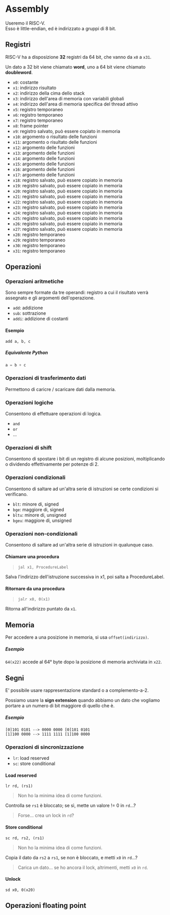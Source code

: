 # Assembly

Useremo il RISC-V.  
Esso è little-endian, ed è indirizzato a gruppi di 8 bit.

## Registri

RISC-V ha a disposizione **32** registri da 64 bit, che vanno da `x0` a `x31`.

Un dato a 32 bit viene chiamato **word**, uno a 64 bit viene chiamato **doubleword**.

- `x0`: costante
- `x1`: indirizzo risultato
- `x2`: indirizzo della cima dello stack
- `x3`: indirizzo dell'area di memoria con variabili globali
- `x4`: indirizzo dell'area di memoria specifica del thread attivo
- `x5`: registro temporaneo
- `x6`: registro temporaneo
- `x7`: registro temporaneo
- `x8`: frame pointer
- `x9`: registro salvato, può essere copiato in memoria
- `x10`: argomento o risultato delle funzioni
- `x11`: argomento o risultato delle funzioni
- `x12`: argomento delle funzioni
- `x13`: argomento delle funzioni
- `x14`: argomento delle funzioni
- `x15`: argomento delle funzioni
- `x16`: argomento delle funzioni
- `x17`: argomento delle funzioni
- `x18`: registro salvato, può essere copiato in memoria
- `x19`: registro salvato, può essere copiato in memoria
- `x20`: registro salvato, può essere copiato in memoria
- `x21`: registro salvato, può essere copiato in memoria
- `x22`: registro salvato, può essere copiato in memoria
- `x23`: registro salvato, può essere copiato in memoria
- `x24`: registro salvato, può essere copiato in memoria
- `x25`: registro salvato, può essere copiato in memoria
- `x26`: registro salvato, può essere copiato in memoria
- `x27`: registro salvato, può essere copiato in memoria
- `x28`: registro temporaneo
- `x29`: registro temporaneo
- `x30`: registro temporaneo
- `x31`: registro temporaneo

## Operazioni

### Operazioni aritmetiche

Sono sempre formate da tre operandi: registro a cui il risultato verrà assegnato e gli argomenti dell'operazione.

- `add`: addizione
- `sub`: sottrazione
- `addi`: addizione di costanti

#### Esempio

```assembly
add a, b, c
```

##### Equivalente Python

```python
a = b + c
```

### Operazioni di trasferimento dati

Permettono di caricre / scaricare dati dalla memoria.

### Operazioni logiche

Consentono di effettuare operazioni di logica.

- `and`
- `or`
- ...

### Operazioni di shift

Consentono di spostare i bit di un registro di alcune posizioni, moltiplicando o dividendo effettivamente per potenze di 2.

### Operazioni condizionali

Consentono di saltare ad un'altra serie di istruzioni se certe condizioni si verificano. 

- `blt`: minore di, signed
- `bge`: maggiore di, signed
- `bltu`: minore di, unsigned
- `bgeu`: maggiore di, unsigned

### Operazioni non-condizionali

Consentono di saltare ad un'altra serie di istruzioni in qualunque caso.

#### Chiamare una procedura

> `jal x1, ProcedureLabel`

Salva l'indirizzo dell'istruzione successiva in x1, poi salta a ProcedureLabel.

#### Ritornare da una procedura

> `jalr x0, 0(x1)`

Ritorna all'indirizzo puntato da `x1`.

## Memoria

Per accedere a una posizione in memoria, si usa `offset(indirizzo)`.

##### Esempio

`64(x22)` accede al 64° byte dopo la posizione di memoria archiviata in `x22`.

## Segni

E' possibile usare rappresentazione standard o a complemento-a-2.

Possiamo usare la **sign extension** quando abbiamo un dato che vogliamo portare a un numero di bit maggiore di quello che è.

##### Esempio

```
[0]101 0101 --> 0000 0000 [0]101 0101
[1]100 0000 --> 1111 1111 [1]100 0000
```

### Operazioni di sincronizzazione

- `lr`: load reserved
- `sc`: store conditional

#### Load reserved

```
lr rd, (rs1)
```

> Non ho la minima idea di come funzioni.

Controlla se `rs1` è bloccato; se sì, mette un valore != 0 in `rd`...?

> Forse... crea un lock in `rd`?

#### Store conditional

```
sc rd, rs2, (rs1)
```

> Non ho la minima idea di come funzioni.

Copia il dato da `rs2` a `rs1`, se non è bloccato, e metti `x0` in `rd`...?

> Carica un dato... se ho ancora il lock, altrimenti, metti `x0` in `rd`.

#### Unlock

```
sd x0, 0(x20)
```

## Operazioni floating point
